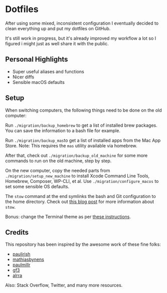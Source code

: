 # Dotfiles

After using some mixed, inconsistent configuration I eventually decided to clean everything up and put my dotfiles on GitHub.

It's still work in progress, but it's already improved my workflow a lot so I figured i might just as well share it with the public.

## Personal Highlights

* Super useful aliases and functions
* Nicer diffs
* Sensible macOS defaults

## Setup

When switching computers, the following things need to be done on the old computer:

Run `./migration/backup_homebrew` to get a list of installed brew packages. You can save the information to a bash file for example.

Run `./migration/backup_mas`to get a list of installed apps from the Mac App Store. Note: This requires the `mas` utility available via homebrew.

After that, check out `./migration/backup_old_machine` for some more commands to run on the old machine, step by step.

On the new computer, copy the needed parts from `./migration/setup_new_machine` to install Xcode Command Line Tools, Homebrew, Composer, WP-CLI, et al. Use `./migration/configure_macos` to set some sensible OS defaults.

The `stow` command at the end symlinks the bash and Git configuration to the home directory. Check out [this blog post](brandon.invergo.net/news/2012-05-26-using-gnu-stow-to-manage-your-dotfiles.html) for more information about `stow`.

Bonus: change the Terminal theme as per [these instructions](https://github.com/paulmillr/dotfiles#additional-steps).

## Credits

This repository has been inspired by the awesome work of these fine folks:

* [paulirish](https://github.com/paulirish/dotfiles)
* [mathiasbynens](https://github.com/mathiasbynens/dotfiles/)
* [paulmillr](https://github.com/paulmillr/dotfiles)
* [gf3](https://github.com/gf3/dotfiles)
* [alrra](https://github.com/alrra/dotfiles)

Also: Stack Overflow, Twitter, and many more resources.